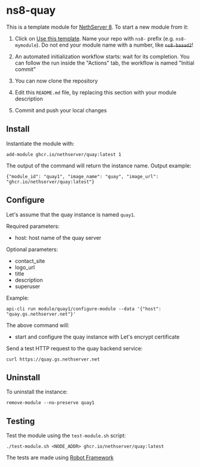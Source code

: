 # ns8-quay

This is a template module for [NethServer 8](https://github.com/NethServer/ns8-core).
To start a new module from it:

1. Click on [Use this template](https://github.com/NethServer/ns8-quay/generate).
   Name your repo with `ns8-` prefix (e.g. `ns8-mymodule`). 
   Do not end your module name with a number, like ~~`ns8-baaad2`~~!

1. An automated initialization workflow starts: wait for its completion.
   You can follow the run inside the "Actions" tab, the workflow is named "Initial commit"

1. You can now clone the repository

1. Edit this `README.md` file, by replacing this section with your module
   description

1. Commit and push your local changes

## Install

Instantiate the module with:

    add-module ghcr.io/nethserver/quay:latest 1

The output of the command will return the instance name.
Output example:

    {"module_id": "quay1", "image_name": "quay", "image_url": "ghcr.io/nethserver/quay:latest"}

## Configure

Let's assume that the quay instance is named `quay1`.

Required parameters:
- host: host name of the quay server

Optional parameters:
- contact_site
- logo_url
- title
- description
- superuser

Example:

    api-cli run module/quay1/configure-module --data '{"host": "quay.gs.nethserver.net"}'

The above command will:
- start and configure the quay instance with Let's encrypt certificate

Send a test HTTP request to the quay backend service:

    curl https://quay.gs.nethserver.net

## Uninstall

To uninstall the instance:

    remove-module --no-preserve quay1

## Testing

Test the module using the `test-module.sh` script:


    ./test-module.sh <NODE_ADDR> ghcr.io/nethserver/quay:latest

The tests are made using [Robot Framework](https://robotframework.org/)
